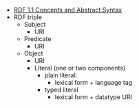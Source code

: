 - [RDF 1.1 Concepts and Abstract Syntax](https://www.w3.org/TR/rdf11-concepts/)
- RDF triple
	- Subject
		- URI
	- Predicate
		- URI
	- Object
		- URI
		- Literal (one or two components)
			- plain literal:
				- lexical form + language tag
			- typed literal
				- lexical form + datatype URI